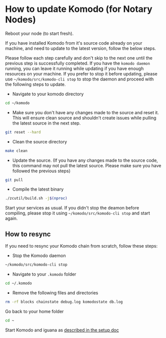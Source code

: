 # How to update Komodo (for Notary Nodes)

Reboot your node (to start fresh).

If you have installed Komodo from it's source code already on your machine, and need to update to the latest version, follow the below steps.

Please follow each step carefully and don't skip to the next one until the previous step is successfully completed. If you have the `komodo daemon` running, you can leave it running while updating if you have enough resources on your machine. If you prefer to stop it before updating, please use `~/komodo/src/komodo-cli stop` to stop the daemon and proceed with the following steps to update.

- Navigate to your komodo directory

```bash
cd ~/komodo
```

- Make sure you don't have any changes made to the source and reset it. This will ensure clean source and shouldn't create issues while pulling the latest source in the next step.

```bash
git reset --hard
```

- Clean the source directory

```bash
make clean
```

- Update the source. (If you have any changes made to the source code, this command may not pull the latest source. Please make sure you have followed the previous steps)

```bash
git pull
```

- Compile the latest binary

```bash
./zcutil/build.sh -j$(nproc)
```

Start your services as usual. If you didn't stop the deamon before compiling, please stop it using `~/komodo/src/komodo-cli stop` and start again.

## How to resync

If you need to resync your Komodo chain from scratch, follow these steps:

- Stop the Komodo daemon

```bash
~/komodo/src/komodo-cli stop
```

- Navigate to your `.komodo` folder

```bash
cd ~/.komodo
```

- Remove the following files and directories

```bash
rm -rf blocks chainstate debug.log komodostate db.log
```

Go back to your home folder

```bash
cd ~
```

Start Komodo and iguana as [described in the setup doc](./setup-Komodo-Notary-Node.html)
